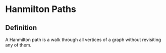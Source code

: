 # Hanmilton Paths

## Definition

A Hanmilton path is a walk through all vertices of a graph without revisiting any of them.